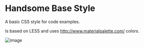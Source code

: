 # Handsome Base Style
A basic CSS style for code examples.

Is based on LESS and uses http://www.materialpalette.com/ colors.

![image](https://cloud.githubusercontent.com/assets/1915772/8288648/c84f70ba-1917-11e5-81b9-e248bd2b6c75.png)
